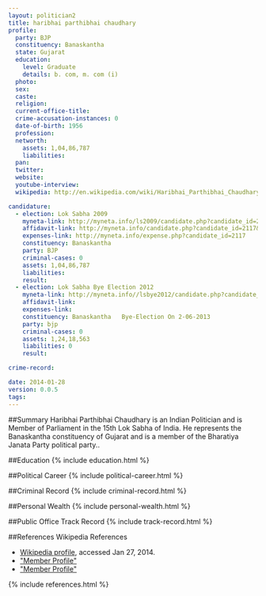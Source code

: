 ```yaml
---
layout: politician2
title: haribhai parthibhai chaudhary
profile: 
  party: BJP
  constituency: Banaskantha
  state: Gujarat
  education: 
    level: Graduate
    details: b. com, m. com (i)
  photo: 
  sex: 
  caste: 
  religion: 
  current-office-title: 
  crime-accusation-instances: 0
  date-of-birth: 1956
  profession: 
  networth: 
    assets: 1,04,86,787
    liabilities: 
  pan: 
  twitter: 
  website: 
  youtube-interview: 
  wikipedia: http://en.wikipedia.com/wiki/Haribhai_Parthibhai_Chaudhary

candidature: 
  - election: Lok Sabha 2009
    myneta-link: http://myneta.info/ls2009/candidate.php?candidate_id=2117
    affidavit-link: http://myneta.info/candidate.php?candidate_id=2117&scan=original
    expenses-link: http://myneta.info/expense.php?candidate_id=2117
    constituency: Banaskantha 
    party: BJP
    criminal-cases: 0
    assets: 1,04,86,787
    liabilities: 
    result:  
  - election: Lok Sabha Bye Election 2012
    myneta-link: http://myneta.info//lsbye2012/candidate.php?candidate_id=44
    affidavit-link: 
    expenses-link: 
    constituency: Banaskantha   Bye-Election On 2-06-2013 
    party: bjp
    criminal-cases: 0
    assets: 1,24,18,563
    liabilities: 0
    result:  

crime-record: 

date: 2014-01-28
version: 0.0.5
tags: 
---
```

##Summary
Haribhai Parthibhai Chaudhary is an Indian Politician and is Member of Parliament in the 15th Lok Sabha of India. He represents the Banaskantha constituency of Gujarat and is a member of the Bharatiya Janata Party political party..




##Education
{% include education.html %}


##Political Career
{% include political-career.html %}


##Criminal Record
{% include criminal-record.html %}


##Personal Wealth
{% include personal-wealth.html %}


##Public Office Track Record
{% include track-record.html %}


##References
Wikipedia References
- [Wikipedia profile]({{page.profile.wikipedia}}), accessed Jan 27, 2014.
- ["Member Profile"][wiki1]
- ["Member Profile"][wiki2]

[wiki1]: http://164.100.47.132/LssNew/Members/Biography.aspx?mpsno=76
[wiki2]: http://dailypioneer.com/nation/130582-mukesh-gadhvi-cong-mp-from-banaskantha-passes-away.html


{% include references.html %}